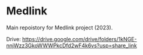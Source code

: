 # Medlink
Main repoistory for Medlink project (2023).

Drive: https://drive.google.com/drive/folders/1kNGE-nnjWzz3GkoWWWPkcDfd2wF4k6vs?usp=share_link
